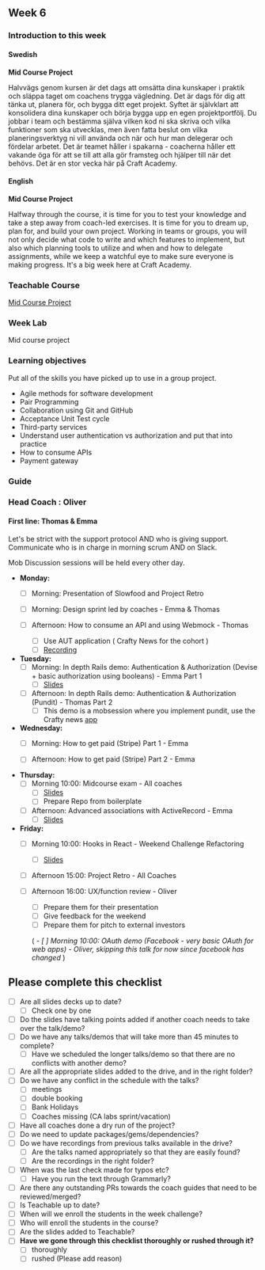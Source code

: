 ## Week 6
### Introduction to this week

#### Swedish
**Mid Course Project**

Halvvägs genom kursen är det dags att omsätta dina kunskaper i praktik och släppa taget om coachens trygga vägledning. Det är dags för dig att tänka ut, planera för, och bygga ditt eget projekt. Syftet är självklart att konsolidera dina kunskaper och börja bygga upp en egen projektportfölj. Du jobbar i team och bestämma själva vilken kod ni ska skriva och vilka funktioner som ska utvecklas, men även fatta beslut om vilka planeringsverktyg ni vill använda och när och hur man delegerar och fördelar arbetet. Det är teamet håller i spakarna - coacherna håller ett vakande öga för att se till att alla gör framsteg och hjälper till när det behövs. Det är en stor vecka här på Craft Academy.

#### English
**Mid Course Project**

Halfway through the course, it is time for you to test your knowledge and take a step away from coach-led exercises. It is time for you to dream up, plan for, and build your own project. Working in teams or groups, you will not only decide what code to write and which features to implement, but also which planning tools to utilize and when and how to delegate assignments, while we keep a watchful eye to make sure everyone is making progress. It's a big week here at Craft Academy.

### Teachable Course
[Mid Course Project](https://learn.craftacademy.co/admin/courses/728171/information)

### Week Lab
Mid course project

### Learning objectives
Put all of the skills you have picked up to use in a group project.

- Agile methods for software development
- Pair Programming
- Collaboration using Git and GitHub
- Acceptance Unit Test cycle
- Third-party services
- Understand user authentication vs authorization and put that into practice
- How to consume APIs
- Payment gateway

### Guide

### Head Coach : Oliver
#### First line: Thomas & Emma
Let's be strict with the support protocol AND who is giving support. Communicate who is in charge in morning scrum AND on Slack.

Mob Discussion sessions will be held every other day.

- **Monday:** 
  - [ ] Morning: Presentation of Slowfood and Project Retro
  - [ ] Morning: Design sprint led by coaches - Emma & Thomas
  
  - [ ] Afternoon: How to consume an API and using Webmock - Thomas
    - [ ] Use AUT application ( Crafty News for the cohort ) 
    - [ ] [Recording](https://drive.google.com/drive/folders/1cCLOCR5QDtL3rKGq3rs-UOxUDdfmN1_5)

- **Tuesday:**
  - [ ] Morning: In depth Rails demo: Authentication & Authorization (Devise + basic authorization using booleans) - Emma Part 1 
    - [ ] [Slides](https://docs.google.com/presentation/d/1acMDXIGQ6dr7wfetxtCApoA7LMmwfA2LSjj8Sufyjro/edit#slide=id.g1dfd44e8c5_0_0)
    
  - [ ] Afternoon: In depth Rails demo: Authentication & Authorization (Pundit) - Thomas Part 2
    - [ ] This demo is a mobsession where you implement pundit, use the Crafty news [app](https://github.com/CraftAcademy/crafty_news_august_2020)
  
- **Wednesday:**
  - [ ] Morning: How to get paid (Stripe)  Part 1 - Emma
  
  - [ ] Afternoon: How to get paid (Stripe) Part 2 - Emma

- **Thursday:**
  - [ ] Morning 10:00: Midcourse exam - All coaches
    - [ ] [Slides](https://docs.google.com/presentation/d/11QvMiQPakxyPjGzMDbP8p6VxWxJ8Sa-cDm33B7D7-xg/edit?usp=sharing)
    - [ ] Prepare Repo from boilerplate
  
  - [ ] Afternoon: Advanced associations with ActiveRecord - Emma 
    - [ ] [Slides](https://docs.google.com/presentation/d/1Ibg_P4pL2u81FrNRnHKHpiLhbSkgi-6Y/edit)
 
- **Friday:**
  - [ ] Morning 10:00: Hooks in React - Weekend Challenge Refactoring
    - [ ] [Slides](https://docs.google.com/presentation/d/1j_HdxHxvWF5mZmelsa_Bm2rcDDb8hiN2dHwlKbf_Ock/edit#slide=id.g4b12024eb7_0_2)
   
  - [ ] Afternoon 15:00: Project Retro - All Coaches
    
  - [ ] Afternoon 16:00: UX/function review - Oliver
     - [ ] Prepare them for their presentation
     - [ ] Give feedback for the weekend
     - [ ] Prepare them for pitch to external investors
     
     ( *- [ ] Morning 10:00: OAuth demo (Facebook - very basic OAuth for web apps) - Oliver, skipping this talk for now since facebook has changed* ) 

## Please complete this checklist
 - [ ] Are all slides decks up to date?
   - [ ] Check one by one
 - [ ] Do the slides have talking points added if another coach needs to take over the talk/demo?
 - [ ] Do we have any talks/demos that will take more than 45 minutes to complete?
	 - [ ] Have we scheduled the longer talks/demo so that there are no conflicts with another demo?
 - [ ] Are all the appropriate slides added to the drive, and in the right folder?
 - [ ] Do we have any conflict in the schedule with the talks?
	 - [ ]  meetings
	 - [ ] double booking
	 - [ ] Bank Holidays
   - [ ] Coaches missing (CA labs sprint/vacation)
- [ ] Have all coaches done a dry run of the project?
- [ ] Do we need to update packages/gems/dependencies?
- [ ] Do we have recordings from previous talks available in the drive?
	- [ ] Are the talks named appropriately so that they are easily found? 
	- [ ] Are the recordings in the right folder?
- [ ] When was the last check made for typos etc?
	- [ ] Have you run the text through Grammarly?
- [ ] Are there any outstanding PRs towards the coach guides that need to be reviewed/merged?
- [ ] Is Teachable up to date?
- [ ] When will we enroll the students in the week challenge?
- [ ] Who will enroll the students in the course?
- [ ] Are the slides added to Teachable?
- [ ] **Have we gone through this checklist thoroughly or rushed through it?**
    - [ ] thoroughly
    - [ ] rushed (Please add reason)
